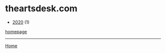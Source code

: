 # theartsdesk.com

  * [2020](./theartsdesk-com-2020.md) (1)

[homepage](https://theartsdesk.com/)

----

[Home](../index.md)
